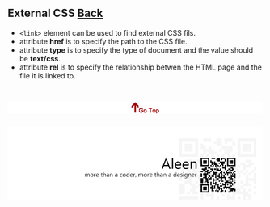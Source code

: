 ## External CSS [Back](./../JavaScript.md)

- ```<link>``` element can be used to find external CSS fils.
- attribute **href** is to specify the path to the CSS file.
- attribute **type** is to specify the type of document and the value should be **text/css**.
- attribute **rel** is to specify the relationship betwen the HTML page and the file it is linked to.

<a href="#" style="left:200px;"><img src="./../../../pic/gotop.png"></a>
=====
<a href="http://aleen42.github.io/" target="_blank" ><img src="./../../../pic/tail.gif"></a>